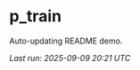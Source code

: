 # p_train

Auto-updating README demo.

<!--START_SECTION:status-->
_Last run: 2025-09-09 20:21 UTC_
<!--END_SECTION:status-->























































































































































































































































































































































































































































































